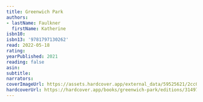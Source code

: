 ```yaml
---
title: Greenwich Park
authors:
- lastName: Faulkner
  firstName: Katherine
isbn10:
isbn13: '9781797130262'
read: 2022-05-18
rating:
yearPublished: 2021
reading: false
asin:
subtitle:
narrators:
coverImageUrl: https://assets.hardcover.app/external_data/59525621/2cc0be2e2f6617ad3288552eb3f23c5331880f4d.jpeg
hardcoverUrl: https://hardcover.app/books/greenwich-park/editions/31497055
---
```

